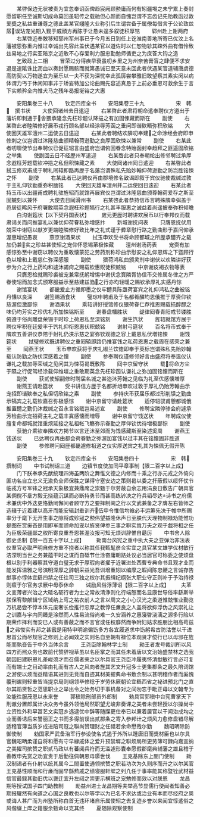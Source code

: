 <!-- { "loadSidebar": true } -->
　　某啓保边无状被责为宜忽奉诏函俾趋宸阙顾勲庸而何有矧疆埸之未宁累上奏封愿留职任至诚斯切成命莫回虽轺传之载驰但心颜而自愧岂谓不忘齿记先贻教函过敦爱奬之私益重谦尊之德此盖某官翊隆大业称引后生谓尝备于属僚每借言于公论致兹孱误玷宠光期入觐于威顔方再陈于让恳未遑多叙徒积厚铭
　　郓州赴上谢两府
　　右某啓近奉敇移知郓州军州事已于今月五日到任上讫淮南善地所寄已优汶上名藩被恩弥重内惟过幸诚出先容此盖伏遇某官以道佐时以仁恕物轸其踈外曲有借怜致兹易地之行实亚陪京之近敢不心存爱利力服忠勤勉师循吏之为庶答大钧之造
　　乞致政上二相
　　冒荣过分得疾早衰虽叨乡里之为州奈苦膏盲之肆便不求安退是速隂诛比沥血以奏封愿赐骸而就第愚诚已至天意未回此者伏遇某官道辅唐虞德高防契以万物遂宜为至乐以一夫不获为深忧幸此孤孱尝攀雅旧敢望察其素实闵以病体谓力丐于休闲知事非于矫妄特加公论曲赐先容述真恳于上前必垂恩可救余生于言下实赖矜全内惟犬马之残年曷报埏镕之大惠












　　安阳集巻三十八
　　钦定四库全书
　　安阳集卷三十九　　　　　　宋　韩　撰书状
　　大使回诸州去日逺迎
　　右某啓此者肃将朝命逺奉聘仪方道出于藩圻即刺通于舎猥承隆念先枉珍题认降挹之有加固悚藏而斯在
　　副使
　　右某啓此者睦隣修好展币戎行顾名部以经涂辱芳函之垂问即谐欵晤弥积欣铭
　　大使回天雄军澶州二运使去日逺迎
　　右某此者聘结欢隣叨奉建之命涂经会府即申修刺之仪岂谓过沐隆慈曲颁精翰荷逊勤之良厚固欣悚以兼常
　　副使
　　右某此者叨聨使节出奉聘仪已促征轺言由盛府岂谓俯回眷念特贻函封幸趋拜之匪遥固欣铭之举集
　　使副回去日不经歴州军逺迎
　　右某啓此者只奉朝纶出修邻聘过承厚念遐枉芳题载钦冲挹之私但积悚藏之素
　　大使囘诸州囘日逺迎
　　右某啓此者拭玉修欢甫成于聘礼囘辕即路再歴于名藩岂谓殊私先贻妙翰仰荷逊勤之防岂胜铭悚之怀
　　副使
　　右某此者已达聘仪再由郡境修名致谒即叙于宾仪驰使裁缄过敦于主礼仰钦勤重弥积腼铭
　　大使回天雄军澶州并二运使回日逺迎
　　右某此者持玉币以出疆甫成聘礼驻旌轺而就馆再展宾仪岂谓过沐隆慈曲颁尊翰荷爱存之斯至固兢刻以兼怀
　　大使去日囘滑州书
　　右某啓此者恭持信币言聘殊隣幸弭盖于邑居徒晞风于府署敢期英念遐枉珍题犒行之礼甚丰服惠之诚益着尚遥披奉弥积倾瞻
　　白沟谢筵状【以下契丹国表状】
　　嵗元更歴时聘讲欢展币以行奉邦仪而载肃谒关而问推宴礼以兼优仰荷眷私弥増感抃
　　新城谢抚问表
　　只膺恩抚伏用兢荣中谢窃以献岁更端睦隣修好致比年之礼式谨于彛章慰行路之勤曲形于嘉问仰承渥惠增纪愚衷
　　燕京谢酒果状
　　拭玉申欢受书将命顾都城之所歴承醴齐之载加仍兼实之珍益甚使轺之宠仰怀恩锡苐极悚藏
　　澶州谢汤药表
　　宠赍有加感悰弥至中谢窃以聘仪为重敢懐蒙犯之劳药剂称珍曲示慰安之礼仰恩辉之下暨顾行色以增和上戴慈仁弥深感服
　　副使
　　猥荷鸿私曲颁灵剂中谢伏以欢隣讲好获参为介之行上药均和遽沐蠲疴之赐载钦惠贶徒积兢铭
　　中京谢皮褐衣物等表
　　只膺恩检就赐珍裘被宠兼常抚躬增惕中谢伏念寳隣胥协信币交修属冬律之方严眷使轺而加念式颁寒服益示至慈建兹驺之行亦均轻暖之赐钦承厚礼实感丹悰
　　谢馆宴状
　　都畿爰止方循即墨之仪牢醴具陈亟荷宴宾之礼仰鸿私之曲被铭丹慊以良深
　　谢签赐酒食状
　　璧琮申聘甫及于名都肴醳均恩俄推于厚赍仰钦慈渥但激鄙悰
　　谢酒果状
　　乘轺讲好授馆修仪猥荷眷仁荐推恩赐载挹醇醪之味仍均芳实之珍优礼所加悚铭斯至
　　谢春盘幡胜状
　　缇律囘春青阳戒节镂胜俯遵于俗尚雕盘荣锡于时珍上荷恩私至深铭刻
　　谢生饩状
　　旌轺就馆方展于聘仪牢积在廷爰丰于饩礼仰衔恩惠伏积兢铭
　　谢射弓筵状
　　百名将币式奉于隣欢五善讲仪恭陪于射礼仍浃示慈之宴弥钦观徳之容上戴恩私伏増铭悚
　　谢饯筵状
　　拭璧修欢既讲聘仪之重囘辕即路仍推宴饯之私荷恩惠之载周在感荣之兼至
　　囘燕王状
　　玉币申欢获将于庆礼椒兰饮徳即奉于英标岂谓殊私先贻妙翰载认防勤之防伏深感着之懐
　　副使
　　参奉聘仪谨修邻好言由盛府将奉温仪认谦礼之载加辱荣缄之见问其为悚荷曷既敷陈
　　囘中京留守状
　　载将命方尘于隰之行促驾经涂载仰维垣之重敢期英念先枉珍函认谦礼之弥加固铭懐而斯在
　　副使
　　获贰使轺嗣修时聘届名城之甚迩沐芳翰之见临为礼至优感懐増厚
　　谢燕王请赴筵状
　　受书讲信方歴于名都折俎申欢过敦于厚礼仍贻芳翰曲示宠招即谐欵奉之私但切欣铭之素
　　副使
　　参持庆币获届乐都过形削牍之勤曲示犒宾之礼载钦嘉召弥极感悰
　　谢中京留守请赴筵状
　　适停轺驭甫憩都城俄推置醴之勤仍沐裁缄之召永言铭戢岂易述宣
　　副使
　　修聘宝隣停骖会府遽承芳检曲示宠招荷主礼之载丰寘感懐而増辱
　　谢中京留守饯送状
　　年聘成仪使旜复命都城就馆重烦延接之私祖帐飞觞弥示眷勤之厚仰钦优待増极鄙悰
　　副使
　　获驰介乘钦奉隣欢方掲节以言还沐至郊而为饯感藏斯至染述奚周
　　谢燕王饯送状
　　已达聘仪再由都会荷眷勤之弥渥加宴饯以过丰其在铭懐固非胜道
　　副使
　　参修聘问囘歴都畿遽修祖道之仪实厚送宾之礼其为悚佩无假开陈














　　安阳集巻三十九
　　钦定四库全书
　　安阳集巻四十　　　　　　宋　韩　撰制词
　　中书试制诏三道
　　边镇节度使加同平章事制【限二百字以上成】
　　门下朕奉承先猷统理四海虽两阶之舞惟文德之内修而十乘之行亦元戎之外倚向匪功名自立忠义无渝负全师保胜之谋得守塞安边之策则曷以委之扞蔽假以绥怀仗节临戎方号军锋之冠承天象极宜兼鼎席之崇甄于尔劳蔽自余志用涓良日敷告广朝具官某倜傥不羣方毅无挠蕴沉谋而必断持勇节而甚高练钤决之符兵韬尽达诗书之府儒术兼优中外迭更恪勤罔懈间者顾守方之要择制阃之行以文武兼备之才膺左右皆师之选辍于近着建以高牙而能安辑封垂训齐伍申令惟信均飨必丰运筹先决于帷中所赐率分于麾下无开生事之隙将成殄冦之勲伟望益隆休声日至朕代天理物制禄劝能惟功是图在赏奚吝是用即军而颁命加宠以旌贤俾参三事之聨实耸万夫之观于戯将相之任为臣极荣疆鄙之权所寄良重吾恩甚渥汝报可知无烦训辞惟自朂厉
　　中书舍人除御史丞制【限一百五十字以上成】
　　勑南台风宪之重中执大夫之亚弹治非法表仪羣官必取严明自修方重不挠者以称其任我甄髦彦佥实宜之具官某文雄学优材敏行洁深明当世之务兼蕴干时之谋而自砥节仕涂奋庸朝路处议必当居官可称委之使烦盘根以别乎利器察其守道白璧无求于厚瑕向者擢于近署进处西曹专典命书且观才业而能发挥温雅之号演明深厚之辞朝采益光吾训增重矧以编摩之暇间陈忠鲠之言诚存告猷事亦惇体宜繇四禁之任往司三独之权尔其振缉纪纲张大职业守正则补于予治持禄则癏于尔官务求厥中毋忝休命
　　诫励风俗浮薄诏【限二百字以上成】
　　夫革文变薄者兴治之大砥名砺行者为士之常故清浄则化行端慤而名显康世导俗率繇斯举朕保宥黎献辑宁区域纳上穹之祐衣前人之言以周文之小心汉光之柔道惟兢惟业勤览万机曷尝不惇本体元废奢长俭推行忠厚之教惇任亷良之人盖将欲抑浮伪之风崇礼让之训嘉与宇内同臻是涂然而人性易流俗尚难一久安涵养之惠寖啓浇漓之源多行险以期荣作择利而安巳人或有善蔽之而不言官或任权靡然而争附妇姑求胜朋比相高苟兹之弗悛实有邦之甚蠧是用特申明谕徧饬多方各宜履道求中饬躬希古防沽誉以干进思首公而尽规官之修则上必闻效之实则名自至朝有禄位本观贤才傥行已以毋邪在旌能而孰吝告于中外当体余言
　　王尧臣除翰林学士制
　　勑王者发号裁训所以风四方而熈众务也故前代赞辞视草虽以名臣掌之而其任未着唐以文治始盛禁林之选我朝因旧建职恩礼差峻须才而召儒者荣之以尔具官王尧臣冲履夷怀清猷敏行言必可复而有端士之目动率由礼而有古人之风向者旌其艺文升冠多士更集郡条之最久陪词馆之游使以烦而益精语其进则无竞而自迹其材美擢典命书敷余制以甚明稽作者而奚愧覆刑谳则轻重皆当提京局则纲领毕修稔于岁劳休厥朝论宜繇西省之袐进预北门之直尔其蹈贤哲之范思职业之举出令之始务切于事机备对之间勿忘于毗正毋以文翰专为汝能徃服茂恩以永来誉
　　郭稹除刑部员外郎制
　　勑具官郭稹中台宪曹掌天下刑谳分置郎属计决众务今虽外领他局然职望尤峻非奏课之美者未尝轻授以尔操尚中立资性外和早冨艺文实冠乡选逮优中辞等随牒更仕奉已以亷着居官以干闻治成均之业而善诱后来讐丽正之书而多得前误出贰郡条之寄入参邦计之烦风力愈修盘错尽解适稽官簿当质岁成进陪司冦之聨尚赞理财之任祗若余命懋哉尔勤
　　魏昭昞除防御使制
　　勑国家严武备治军行参设使名式遏于外所以踵唐旧而奬材臣也以尔具官魏昭昞柔谨自将和愿有守早縁戚体之爱升预禁墀之聨烦局所更劳簿可録向嘉宣纳之美擢司摈赞之职贰马政以有蕃阅兵符而无滥遽形囊奉愿假郡麾典辅藩之雄且稽于善教申先赏之劝宜责于后勤往佩朝恩毋隳世伐
　　王克基除东上閤门使制
　　勑汉制谒者有仆射以统其属今二閤置使通领摈赞之职若功次为久则序而升之以尔某官王克基性顺而和行亷而固早繇勲戚之绩寝服轩墀之列凢任于事率能其称暨铨武材益信官最録其勤旧优以褒迁宜升左闼之崇更示横班之宠勉修而效以对朕恩
　　龙昌期等授试国子四门助教制
　　勑益州进士龙昌期等夫举高节显儒行使闻者知善必期报驩然有向道之心国之良教也以尔等学以为已名不求达或治业有本而尽经府之奥或诲人甚广而为州塾所称白首无违环堵自乐属使轺之去复迹乡誉以来闻宜惇逺俗之风偕缀上庠之籍服余甄命以克其终
　　夏随除观察使制
